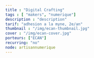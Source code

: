 ```yaml
---
title : "Digital Crafting"
tags : [ "makers", "numerique"]
description : "description"
tarif: "adhesion a la myne, 2e/an"
thumbnail : "/img/ecan-thumbnail.jpg"
cover : "/img/ecan-cover.jpg"
porteurs: ["ECAN"]
recurring: "no"
node: artisannumerique
---
```

